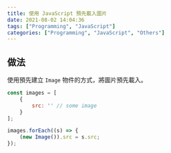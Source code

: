 ```yaml
---
title: 使用 JavaScript 預先載入圖片
date: 2021-08-02 14:04:36
tags: ["Programming", "JavaScript"]
categories: ["Programming", "JavaScript", "Others"]
---
```


## 做法

使用預先建立 `Image` 物件的方式，將圖片預先載入。

```js
const images = [
    {
        src: '' // some image
    }
];

images.forEach((s) => {
    (new Image()).src = s.src;
});
```
